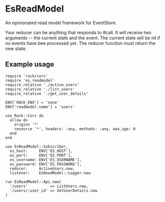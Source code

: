 # EsReadModel

An opinionated read model framework for EventStore.

Your reducer can be anything that responds to #call.
It will receive two arguments -- the current state and the event.
The current state will be nil if no events have bee processed yet.
The reducer function must return the new state.

## Example usage

```[ruby]
require 'rack/cors'
require 'es_readmodel'
require_relative './active_users'
require_relative './list_users'
require_relative './get_user_details'

ENV['RACK_ENV'] = 'none'
ENV['readmodel.name'] = 'users'

use Rack::Cors do
  allow do
    origins '*'
    resource '*', headers: :any, methods: :any, max_age: 0
  end
end

use EsReadModel::Subscriber,
  es_host:     ENV['ES_HOST'],
  es_port:     ENV['ES_PORT'],
  es_username: ENV['ES_USERNAME'],
  es_password: ENV['ES_PASSWORD'],
  reducer:     ActiveUsers.new,
  listener:    EsReadModel::Logger.new

run EsReadModel::Api.new(
  '/users'          => ListUsers.new,
  '/users/:user_id' => GetUserDetails.new
)

```


